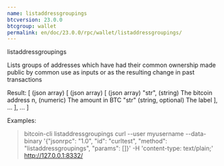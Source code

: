 ```yaml
---
name: listaddressgroupings
btcversion: 23.0.0
btcgroup: wallet
permalink: en/doc/23.0.0/rpc/wallet/listaddressgroupings/
---
```


listaddressgroupings

Lists groups of addresses which have had their common ownership
made public by common use as inputs or as the resulting change
in past transactions

Result:
[               (json array)
  [             (json array)
    [           (json array)
      "str",    (string) The bitcoin address
      n,        (numeric) The amount in BTC
      "str"     (string, optional) The label
    ],
    ...
  ],
  ...
]

Examples:
> bitcoin-cli listaddressgroupings 
> curl --user myusername --data-binary '{"jsonrpc": "1.0", "id": "curltest", "method": "listaddressgroupings", "params": []}' -H 'content-type: text/plain;' http://127.0.0.1:8332/



